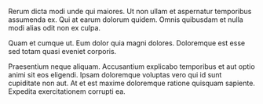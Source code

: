 Rerum dicta modi unde qui maiores. Ut non ullam et aspernatur temporibus assumenda ex. Qui at earum dolorum quidem. Omnis quibusdam et nulla modi alias odit non ex culpa.
 Quam et cumque ut. Eum dolor quia magni dolores. Doloremque est esse sed totam quasi eveniet corporis.
 Praesentium neque aliquam. Accusantium explicabo temporibus et aut optio animi sit eos eligendi. Ipsam doloremque voluptas vero qui id sunt cupiditate non aut. At et est maxime doloremque ratione quisquam sapiente. Expedita exercitationem corrupti ea.